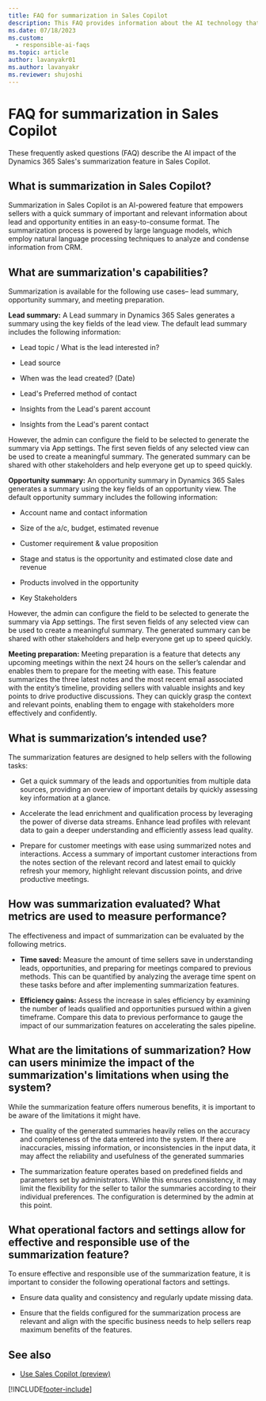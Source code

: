 ```yaml
---
title: FAQ for summarization in Sales Copilot
description: This FAQ provides information about the AI technology that's used in Dynamics 365 Sales. This FAQ also includes key considerations and details about how AI is used, how it was tested and evaluated, and any specific limitations.
ms.date: 07/18/2023
ms.custom: 
  - responsible-ai-faqs
ms.topic: article
author: lavanyakr01
ms.author: lavanyakr
ms.reviewer: shujoshi
---
```


# FAQ for summarization in Sales Copilot

These frequently asked questions (FAQ) describe the AI impact of the Dynamics 365 Sales's summarization feature in Sales Copilot.

## What is summarization in Sales Copilot?

 Summarization in Sales Copilot is an AI-powered feature that empowers sellers with a quick summary of important and relevant information about lead and opportunity entities in an easy-to-consume format. The summarization process is powered by large language models, which employ natural language processing techniques to analyze and condense information from CRM.

## What are summarization's capabilities?

Summarization is available for the following use cases– lead summary, opportunity summary, and meeting preparation.

**Lead summary:** A Lead summary in Dynamics 365 Sales generates a summary using the key fields of the lead view. The default lead summary includes the following information:
- Lead topic / What is the lead interested in?  

- Lead source  
- When was the lead created? (Date)  
- Lead's Preferred method of contact  
- Insights from the Lead's parent account  
- Insights from the Lead's parent contact  

However, the admin can configure the field to be selected to generate the summary via App settings. The first seven fields of any selected view can be used to create a meaningful summary.  The generated summary can be shared with other stakeholders and help everyone get up to speed quickly.

**Opportunity summary:** An opportunity summary in Dynamics 365 Sales generates a summary using the key fields of an opportunity view. The default opportunity summary includes the following information:

- Account name and contact information  

- Size of the a/c, budget, estimated revenue  
- Customer requirement & value proposition  
- Stage and status is the opportunity and estimated close date and revenue  
- Products involved in the opportunity  
- Key Stakeholders  

However, the admin can configure the field to be selected to generate the summary via App settings. The first seven fields of any selected view can be used to create a meaningful summary.  The generated summary can be shared with other stakeholders and help everyone get up to speed quickly.

**Meeting preparation:** Meeting preparation is a feature that detects any upcoming meetings within the next 24 hours on the seller’s calendar and enables them to prepare for the meeting with ease. This feature summarizes the three latest notes and the most recent email associated with the entity’s timeline, providing sellers with valuable insights and key points to drive productive discussions. They can quickly grasp the context and relevant points, enabling them to engage with stakeholders more effectively and confidently.

## What is summarization’s intended use?

The summarization features are designed to help sellers with the following tasks: 

- Get a quick summary of the leads and opportunities from multiple data sources, providing an overview of important details by quickly assessing key information at a glance.  

- Accelerate the lead enrichment and qualification process by leveraging the power of diverse data streams. Enhance lead profiles with relevant data to gain a deeper understanding and efficiently assess lead quality.

- Prepare for customer meetings with ease using summarized notes and interactions. Access a summary of important customer interactions from the notes section of the relevant record and latest email to quickly refresh your memory, highlight relevant discussion points, and drive productive meetings.


## How was summarization evaluated? What metrics are used to measure performance?

The effectiveness and impact of summarization can be evaluated by the following metrics.

- **Time saved:** Measure the amount of time sellers save in understanding leads, opportunities, and preparing for meetings compared to previous methods. This can be quantified by analyzing the average time spent on these tasks before and after implementing summarization features.

- **Efficiency gains:** Assess the increase in sales efficiency by examining the number of leads qualified and opportunities pursued within a given timeframe. Compare this data to previous performance to gauge the impact of our summarization features on accelerating the sales pipeline.

## What are the limitations of summarization? How can users minimize the impact of the summarization's limitations when using the system?

While the summarization feature offers numerous benefits, it is important to be aware of the limitations it might have.

- The quality of the generated summaries heavily relies on the accuracy and completeness of the data entered into the system. If there are inaccuracies, missing information, or inconsistencies in the input data, it may affect the reliability and usefulness of the generated summaries

- The summarization feature operates based on predefined fields and parameters set by administrators. While this ensures consistency, it may limit the flexibility for the seller to tailor the summaries according to their individual preferences. The configuration is determined by the admin at this point.  

## What operational factors and settings allow for effective and responsible use of the summarization feature?

To ensure effective and responsible use of the summarization feature, it is important to consider the following operational factors and settings.

- Ensure data quality and consistency and regularly update missing data.

- Ensure that the fields configured for the summarization process are relevant and align with the specific business needs to help sellers reap maximum benefits of the features.


## See also

- [Use Sales Copilot (preview)](use-sales-copilot.md)

[!INCLUDE[footer-include](../includes/footer-banner.md)]